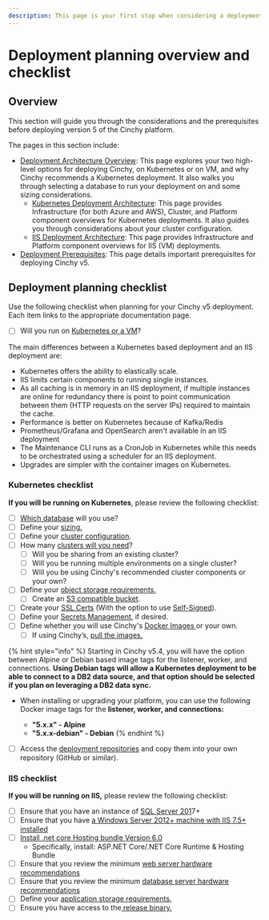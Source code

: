 ```yaml
---
description: This page is your first stop when considering a deployment of Cinchy v5.
---
```


# Deployment planning overview and checklist

## Overview

This section will guide you through the considerations and the prerequisites before deploying version 5 of the Cinchy platform.

The pages in this section include:

- [Deployment Architecture Overview](deployment-architecture-overview/): This page explores your two high-level options for deploying Cinchy, on Kubernetes or on VM, and why Cinchy recommends a Kubernetes deployment. It also walks you through selecting a database to run your deployment on and some sizing considerations.
  - [Kubernetes Deployment Architecture](deployment-architecture-overview/): This page provides Infrastructure (for both Azure and AWS), Cluster, and Platform component overviews for Kubernetes deployments. It also guides you through considerations about your cluster configuration.
  - [IIS Deployment Architecture](deployment-architecture-overview/iis-deployment-architecture.md): This page provides Infrastructure and Platform component overviews for IIS (VM) deployments.
- [Deployment Prerequisites](deployment-prerequisites/): This page details important prerequisites for deploying Cinchy v5.

## Deployment planning checklist

Use the following checklist when planning for your Cinchy v5 deployment. Each item links to the appropriate documentation page.

- [ ] Will you run on [Kubernetes or a VM](deployment-architecture-overview/#1.-kubernetes-vs-vms)?

The main differences between a Kubernetes based deployment and an IIS deployment are:

- Kubernetes offers the ability to elastically scale.
- IIS limits certain components to running single instances.
- As all caching is in memory in an IIS deployment, if multiple instances are online for redundancy there is point to point communication between them (HTTP requests on the server IPs) required to maintain the cache.
- Performance is better on Kubernetes because of Kafka/Redis
- Prometheus/Grafana and OpenSearch aren't available in an IIS deployment
- The Maintenance CLI runs as a CronJob in Kubernetes while this needs to be orchestrated using a scheduler for an IIS deployment.
- Upgrades are simpler with the container images on Kubernetes.

### Kubernetes checklist

**If you will be running on Kubernetes**, please review the following checklist:

- [ ] [Which database](deployment-architecture-overview/#2.-choosing-a-database) will you use?
- [ ] Define your [sizing.](deployment-architecture-overview/#3.-sizing-considerations-and-requirements)
- [ ] Define your [cluster configuration](deployment-architecture-overview/kubernetes-deployment-architecture.md#3.1-cluster-configuration).
- [ ] How many [clusters will you need](deployment-architecture-overview/kubernetes-deployment-architecture.md#3.1-cluster-configuration)?
  - [ ] Will you be sharing from an existing cluster?
  - [ ] Will you be running multiple environments on a single cluster?
  - [ ] Will you be using Cinchy's recommended cluster components or your own?
- [ ] Define your [object storage requirements.](deployment-architecture-overview/#3.4-object-storage-requirements)
  - [ ] Create an [S3 compatible bucket](deployment-architecture-overview/#3.4-object-storage-requirements).
- [ ] Create your [SSL Certs](deployment-prerequisites/#2.-ssl-certs) (With the option to use [Self-Signed](../kubernetes-deployment-installation/using-self-signed-ssl-certs-kubernetes-deployments.md)).
- [ ] Define your [Secrets Management,](deployment-prerequisites/#3.-secrets-management) if desired.
- [ ] Define whether you will use Cinchy's [Docker Images ](deployment-prerequisites/#5.-docker-images)or your own.
  - [ ] If using Cinchy’s, [pull the images.](deployment-prerequisites/#5.1-accessing-cinchys-docker-images)

{% hint style="info" %}
Starting in Cinchy v5.4, you will have the option between Alpine or Debian based image tags for the listener, worker, and connections. **Using Debian tags will allow a Kubernetes deployment to be able to connect to a DB2 data source, and that option should be selected if you plan on leveraging a DB2 data sync.**

- When installing or upgrading your platform, you can use the following Docker image tags for the **listener, worker, and connections:**

  - **"5.x.x" - Alpine**
  - **"5.x.x-debian" - Debian**
    {% endhint %}

- [ ] Access the [deployment repositories](deployment-prerequisites/#6.-access-to-cinchy-artifacts) and copy them into your own repository (GitHub or similar).

### IIS checklist

**If you will be running on IIS,** please review the following checklist:

- [ ] Ensure that you have an instance of [SQL Server 201](deployment-prerequisites/#2.1-general-requirements)7+
- [ ] Ensure that you have [a Windows Server 2012+ machine with IIS 7.5+ installed](deployment-prerequisites/#2.1-general-requirements)
- [ ] [Install .net core Hosting bundle Version 6.0](https://dotnet.microsoft.com/en-us/download/dotnet/6.0)
  - Specifically, install: ASP.NET Core/.NET Core Runtime & Hosting Bundle
- [ ] Ensure that you review the minimum [web server hardware recommendations](deployment-prerequisites/#2.2-system-requirements)
- [ ] Ensure that you review the minimum [database server hardware recommendations](deployment-prerequisites/#2.2-system-requirements)
- [ ] Define your [application storage requirements.](deployment-architecture-overview/#3.3-application-storage-requirements)
- [ ] Ensure you have access to the[ release binary.](deployment-prerequisites/#2.1-access-the-binary)
